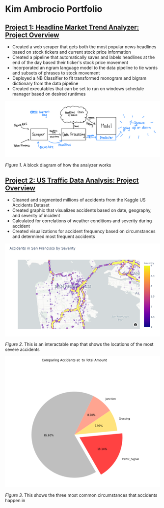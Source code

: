 # Kim Ambrocio Portfolio

## [Project 1: Headline Market Trend Analyzer: Project Overview](https://github.com/ambrociok/headlineMarketCorrelator)
- Created a web scraper that gets both the most popular news headlines based on stock tickers and current stock price information
- Created a pipeline that automatically saves and labels headlines at the end of the day based their ticker's stock price movement
- Incorporated an ngram language model to the data pipeline to tie words and subsets of phrases to stock movement
- Deployed a NB Classifier to fit transformed monogram and bigram dictionary from the data pipeline
- Created executables that can be set to run on windows schedule manager based on desired runtimes

![](https://github.com/ambrociok/headlineMarketCorrelator/blob/master/blockDiagram.png)

*Figure 1.* A block diagram of how the analyzer works


## [Project 2: US Traffic Data Analysis: Project Overview](https://github.com/ambrociok/accidentData)
- Cleaned and segmented millions of accidents from the Kaggle US Accidents Dataset
- Created graphic that visualizes accidents based on date, geography, and severity of incident
- Calculated for correlations of weather conditions and severity during accident
- Created visualizations for accident frequency based on circumstances and determined most frequent accidents 

![](https://github.com/ambrociok/accidentData/blob/master/accidentHeatMapSF.png)

*Figure 2.* This is an interactable map that shows the locations of the most severe accidents

![](https://github.com/ambrociok/accidentData/blob/master/accidentsByCircumstance.png)

*Figure 3.* This shows the three most common circumstances that accidents happen in

